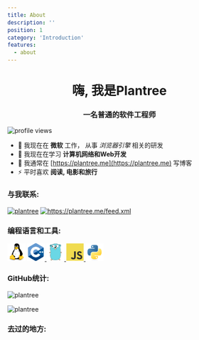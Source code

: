 ```yaml
---
title: About
description: ''
position: 1
category: 'Introduction'
features:
  - about
---
```

<h1 align="center">嗨, 我是Plantree</h1>
<h3 align="center">一名普通的软件工程师</h3>

<p align="left"> <img src="https://visitor-badge.glitch.me/badge?page_id=plantree.me/about&left_text=Profile%20views" alt="profile views"> </p>

- 🔭 我现在在 **微软** 工作， 从事 *浏览器引擎* 相关的研发
- 🌱 我现在在学习 **计算机网络和Web开发**
- 📝 我通常在 [https://plantree.me](https://plantree.me) 写博客
- ⚡ 平时喜欢 **阅读, 电影和旅行**

<h3 align="left">与我联系:</h3>
<p align="left" class="flex gap-4">
<a href="https://linkedin.com/in/plantree" target="blank"><img align="center" src="https://raw.githubusercontent.com/rahuldkjain/github-profile-readme-generator/master/src/images/icons/Social/linked-in-alt.svg" alt="plantree" height="40" width="40" /></a>
<a href="https://plantree.me/feed.xml" target="blank"><img align="center" src="https://raw.githubusercontent.com/rahuldkjain/github-profile-readme-generator/master/src/images/icons/Social/rss.svg" alt="https://plantree.me/feed.xml" height="40" width="40" /></a>
</p>

<h3 align="left">编程语言和工具:</h3>
<p align="left" class="flex gap-4">
<a href="https://www.linux.org/" target="_blank" rel="noreferrer"> <img
      src="https://raw.githubusercontent.com/devicons/devicon/master/icons/linux/linux-original.svg" alt="linux"
      width="40" height="40" /></a>
  <a href="https://www.w3schools.com/cpp/" target="_blank" rel="noreferrer"> <img
      src="https://raw.githubusercontent.com/devicons/devicon/master/icons/cplusplus/cplusplus-original.svg"
      alt="cplusplus" width="40" height="40" /> </a> <a href="https://golang.org" target="_blank" rel="noreferrer"> <img
      src="https://raw.githubusercontent.com/devicons/devicon/master/icons/go/go-original.svg" alt="go" width="40"
      height="40" /> </a>
  <a href="https://developer.mozilla.org/en-US/docs/Web/JavaScript" target="_blank" rel="noreferrer"> <img
      src="https://raw.githubusercontent.com/devicons/devicon/master/icons/javascript/javascript-original.svg"
      alt="javascript" width="40" height="40" /> </a>
  <a href="https://www.python.org" target="_blank" rel="noreferrer">
    <img src="https://raw.githubusercontent.com/devicons/devicon/master/icons/python/python-original.svg" alt="python"
      width="40" height="40" /> </a>
</p>

<h3 align="left">GitHub统计:</h3>
<p><img align="center" src="https://github-readme-stats.vercel.app/api?username=plantree&show_icons=true&locale=en" alt="plantree" /></p>

<p><img align="center" src="https://github-readme-streak-stats.herokuapp.com/?user=plantree&" alt="plantree" /></p>

<h3 align="left">去过的地方:</h3>

   <client-only>

​    <LazyTourists />

   </client-only>
